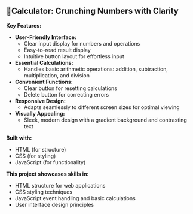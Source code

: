  ## 🧮Calculator: Crunching Numbers with Clarity

**Key Features:**

* **User-Friendly Interface:**
    - Clear input display for numbers and operations
    - Easy-to-read result display
    - Intuitive button layout for effortless input
* **Essential Calculations:**
    - Handles basic arithmetic operations: addition, subtraction, multiplication, and division
* **Convenient Functions:**
    - Clear button for resetting calculations
    - Delete button for correcting errors
* **Responsive Design:**
    - Adapts seamlessly to different screen sizes for optimal viewing
* **Visually Appealing:**
    - Sleek, modern design with a gradient background and contrasting text

**Built with:**

* HTML (for structure)
* CSS (for styling)
* JavaScript (for functionality)

**This project showcases skills in:**

* HTML structure for web applications
* CSS styling techniques
* JavaScript event handling and basic calculations
* User interface design principles

